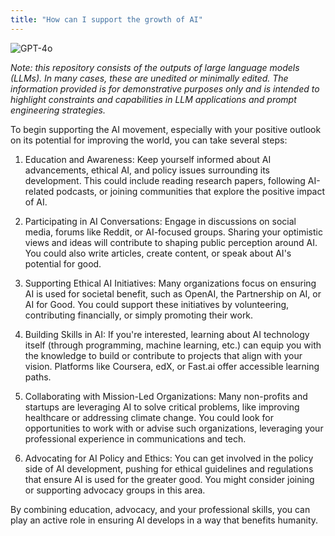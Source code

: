 ```yaml
---
title: "How can I support the growth of AI"
---
```

![GPT-4o](https://img.shields.io/badge/GPT--4o-3333FF?style=for-the-badge&logo=openai&logoColor=white)



*Note: this repository consists of the outputs of large language models (LLMs). In many cases, these are unedited or minimally edited. The information provided is for demonstrative purposes only and is intended to highlight constraints and capabilities in LLM applications and prompt engineering strategies.*


To begin supporting the AI movement, especially with your positive outlook on its potential for improving the world, you can take several steps:

1. Education and Awareness: Keep yourself informed about AI advancements, ethical AI, and policy issues surrounding its development. This could include reading research papers, following AI-related podcasts, or joining communities that explore the positive impact of AI.


2. Participating in AI Conversations: Engage in discussions on social media, forums like Reddit, or AI-focused groups. Sharing your optimistic views and ideas will contribute to shaping public perception around AI. You could also write articles, create content, or speak about AI's potential for good.


3. Supporting Ethical AI Initiatives: Many organizations focus on ensuring AI is used for societal benefit, such as OpenAI, the Partnership on AI, or AI for Good. You could support these initiatives by volunteering, contributing financially, or simply promoting their work.


4. Building Skills in AI: If you're interested, learning about AI technology itself (through programming, machine learning, etc.) can equip you with the knowledge to build or contribute to projects that align with your vision. Platforms like Coursera, edX, or Fast.ai offer accessible learning paths.


5. Collaborating with Mission-Led Organizations: Many non-profits and startups are leveraging AI to solve critical problems, like improving healthcare or addressing climate change. You could look for opportunities to work with or advise such organizations, leveraging your professional experience in communications and tech.


6. Advocating for AI Policy and Ethics: You can get involved in the policy side of AI development, pushing for ethical guidelines and regulations that ensure AI is used for the greater good. You might consider joining or supporting advocacy groups in this area.



By combining education, advocacy, and your professional skills, you can play an active role in ensuring AI develops in a way that benefits humanity.

